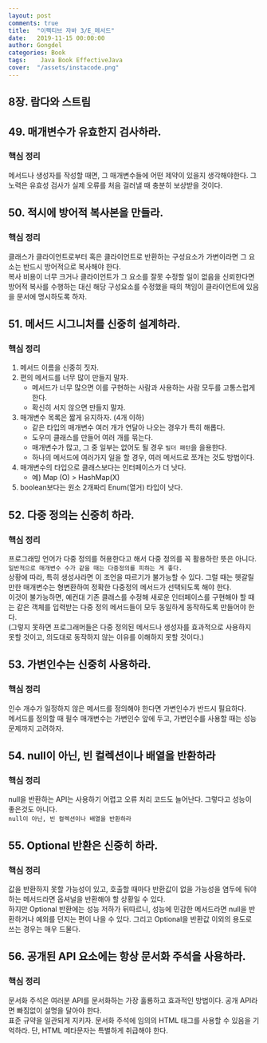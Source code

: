 ```yaml
---
layout: post
comments: true
title:  "이펙티브 자바 3/E_메서드"
date:   2019-11-15 00:00:00
author: Gongdel
categories: Book
tags:	 Java Book EffectiveJava
cover:  "/assets/instacode.png"
---
```

## 8장. 람다와 스트림
## 49. 매개변수가 유효한지 검사하라.
### 핵심 정리
메서드나 생성자를 작성할 때면, 그 매개변수들에 어떤 제약이 있을지 생각해야한다.
그 노력은 유효성 검사가 실제 오류를 처음 걸러낼 때 충분히 보상받을 것이다.

## 50. 적시에 방어적 복사본을 만들라.
### 핵심 정리
클래스가 클라이언트로부터 혹은 클라이언트로 반환하는 구성요소가 가변이라면 그 요소는 반드시 방어적으로 복사해야 한다.  
복사 비용이 너무 크거나 클라이언트가 그 요소를 잘못 수정할 일이 없음을 신뢰한다면 방어적 복사를 수행하는 대신 해당 구성요소를 수정했을 때의 책임이
 클라이언트에 있음을 문서에 명시하도록 하자.

## 51. 메서드 시그니처를 신중히 설계하라.
### 핵심 정리
1. 메서드 이름을 신중히 짓자.
2. 편의 메서드를 너무 많이 만들지 말자.
	- 메서드가 너무 많으면 이를 구현하는 사람과 사용하는 사람 모두를 고통스럽게 한다.
	- 확신히 서지 않으면 만들지 말자.
3. 매개변수 목록은 짧게 유지하자. (4개 이하)
	- 같은 타입의 매개변수 여러 개가 연달아 나오는 경우가 특히 해롭다.
	- 도우미 클래스를 만들어 여러 개를 묶는다.
	- 매개변수가 많고, 그 중 일부는 없어도 될 경우 `빌더 패턴`을 을용한다.
	- 하나의 메서드에 여러가지 일을 할 경우, 여러 메서드로 쪼개는 것도 방법이다.
4. 매개변수의 타입으로 클래스보다는 인터페이스가 더 낫다.
	- 예) Map (O) > HashMap(X)
5. boolean보다는 원소 2개짜리 Enum(열거) 타입이 낫다.

## 52. 다중 정의는 신중히 하라.
### 핵심 정리
프로그래밍 언어가 다중 정의를 허용한다고 해서 다중 정의를 꼭 활용하란 뜻은 아니다.  
`일반적으로 매개변수 수가 같을 때는 다중정의를 피하는 게 좋다.`  
상황에 따라, 특히 생성사라면 이 조언을 따르기가 불가능할 수 있다. 그럴 때는 헷갈릴 만한 매개변수는 형변환하여 정확한 다중정의 메서드가 선택되도록 해야 한다.  
이것이 불가능하면, 예컨대 기존 클래스를 수정해 새로운 인터페이스를 구현해야 할 때는 같은 객체를 입력받는 다중 정의 메서드들이 모두 동일하게 동작하도록 만들어야 한다.  
(그렇지 못하면 프로그래머들은 다중 정의된 메서드나 생성자를 효과적으로 사용하지 못할 것이고, 의도대로 동작하지 않는 이유를 이해하지 못할 것이다.)  

## 53. 가변인수는 신중히 사용하라.
### 핵심 정리
인수 개수가 일정하지 않은 메서드를 정의해야 한다면 가변인수가 반드시 필요하다.  
메서드를 정의할 때 필수 매개변수는 가변인수 앞에 두고, 가변인수를 사용할 때는 성능 문제까지 고려하자.

## 54. null이 아닌, 빈 컬렉션이나 배열을 반환하라
### 핵심 정리
null을 반환하는 API는 사용하기 어렵고 오류 처리 코드도 늘어난다. 그렇다고 성능이 좋은것도 아니다.  
`null이 아닌, 빈 컬렉션이나 배열을 반환하라`

## 55. Optional 반환은 신중히 하라.
### 핵심 정리
값을 반환하지 못할 가능성이 있고, 호출할 때마다 반환값이 없을 가능성을 염두에 둬야하는 메서드라면 옵셔널을 반환해야 할 상황일 수 있다.  
하지만 Optional 반환에는 성능 저하가 뒤따르니, 성능에 민감한 메서드라면 null을 반환하거나 예외를 던지는 편이 나을 수 있다. 그리고 Optional을 반환값 이외의 용도로 쓰는 경우는 매우 드물다.

## 56. 공개된 API 요소에는 항상 문서화 주석을 사용하라.
### 핵심 정리
문서화 주석은 여러분 API를 문서화하는 가장 훌룡하고 효과적인 방법이다. 공개 API라면 빠짐없이 설명을 달아야 한다.  
표준 규약을 일관되게 지키자. 문서화 주석에 임의의 HTML 태그를 사용할 수 있음을 기억하라. 단, HTML 메타문자는 특별하게 취급해야 한다.
